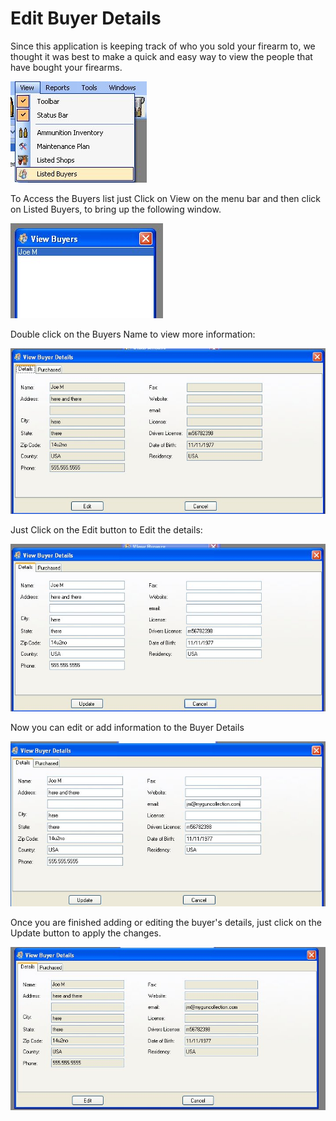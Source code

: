 # Edit Buyer Details

Since this application is keeping track of who you sold your firearm to, we thought it was best to make a quick and easy way to view the people that have bought your firearms.

![](images/Viewing_Items_Buyers_Menu.jpg)

To Access the Buyers list just Click on View on the menu bar and then click on Listed Buyers, to bring up the following window.

![](images/Viewing_Items_Buyers_List.jpg)

Double click on the Buyers Name to view more information:

![](images/Viewing_Items_Buyers_Details.jpg)

Just Click on the Edit button to Edit the details:

![](images/Viewing_Items_Buyers_Details_EditMode.jpg)

Now you can edit or add information to the Buyer Details

![](images/Viewing_Items_Buyers_Details_EditMode_Added.jpg)

Once you are finished adding or editing the buyer's details, just click on the Update button to apply the changes.

![](images/Viewing_Items_Buyers_Details_EditMode_Finished.jpg)


